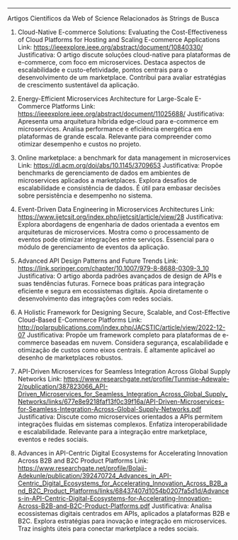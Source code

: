 




------------------------------------------------------------------------
Artigos Científicos da Web of Science Relacionados às Strings de Busca

1. Cloud-Native E-commerce Solutions: Evaluating the Cost-Effectiveness of Cloud Platforms for Hosting and Scaling E-commerce Applications
Link: https://ieeexplore.ieee.org/abstract/document/10840330/
Justificativa: O artigo discute soluções cloud-native para plataformas de e-commerce, com foco em microservices. Destaca aspectos de escalabilidade e custo-efetividade, pontos centrais para o desenvolvimento de um marketplace. Contribui para avaliar estratégias de crescimento sustentável da aplicação.

2. Energy-Efficient Microservices Architecture for Large-Scale E-Commerce Platforms
Link: https://ieeexplore.ieee.org/abstract/document/11025688/
Justificativa: Apresenta uma arquitetura híbrida edge-cloud para e-commerce em microservices. Analisa performance e eficiência energética em plataformas de grande escala. Relevante para compreender como otimizar desempenho e custos no projeto.


3. Online marketplace: a benchmark for data management in microservices
Link: https://dl.acm.org/doi/abs/10.1145/3709653
Justificativa: Propõe benchmarks de gerenciamento de dados em ambientes de microservices aplicados a marketplaces. Explora desafios de escalabilidade e consistência de dados. É útil para embasar decisões sobre persistência e desempenho no sistema.

4. Event-Driven Data Engineering in Microservices Architectures
Link: https://www.ijetcsit.org/index.php/ijetcsit/article/view/28
Justificativa: Explora abordagens de engenharia de dados orientada a eventos em arquiteturas de microservices. Mostra como o processamento de eventos pode otimizar integrações entre serviços. Essencial para o módulo de gerenciamento de eventos da aplicação.

5. Advanced API Design Patterns and Future Trends
Link: https://link.springer.com/chapter/10.1007/979-8-8688-0309-3_10
Justificativa: O artigo aborda padrões avançados de design de APIs e suas tendências futuras. Fornece boas práticas para integração eficiente e segura em ecossistemas digitais. Apoia diretamente o desenvolvimento das integrações com redes sociais.


6. A Holistic Framework for Designing Secure, Scalable, and Cost-Effective Cloud-Based E-Commerce Platforms
Link: http://polarpublications.com/index.php/JACSTIC/article/view/2022-12-07
Justificativa: Propõe um framework completo para plataformas de e-commerce baseadas em nuvem. Considera segurança, escalabilidade e otimização de custos como eixos centrais. É altamente aplicável ao desenho de marketplaces robustos.


7. API-Driven Microservices for Seamless Integration Across Global Supply Networks
Link: https://www.researchgate.net/profile/Tunmise-Adewale-2/publication/387823066_API-Driven_Microservices_for_Seamless_Integration_Across_Global_Supply_Networks/links/677e8e9218faf13f0c39f16a/API-Driven-Microservices-for-Seamless-Integration-Across-Global-Supply-Networks.pdf 
Justificativa: Discute como microservices orientados a APIs permitem integrações fluidas em sistemas complexos. Enfatiza interoperabilidade e escalabilidade. Relevante para a integração entre marketplace, eventos e redes sociais.


8. Advances in API-Centric Digital Ecosystems for Accelerating Innovation Across B2B and B2C Product Platforms
Link: https://www.researchgate.net/profile/Bolaji-Adekunle/publication/392470724_Advances_in_API-Centric_Digital_Ecosystems_for_Accelerating_Innovation_Across_B2B_and_B2C_Product_Platforms/links/68437407d1054b0207fa5d1d/Advances-in-API-Centric-Digital-Ecosystems-for-Accelerating-Innovation-Across-B2B-and-B2C-Product-Platforms.pdf
Justificativa: Analisa ecossistemas digitais centrados em APIs, aplicados a plataformas B2B e B2C. Explora estratégias para inovação e integração em microservices. Traz insights úteis para conectar marketplace a redes sociais.
